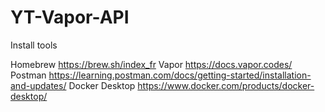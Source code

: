 # YT-Vapor-API


Install tools

Homebrew
https://brew.sh/index_fr
Vapor
https://docs.vapor.codes/
Postman
https://learning.postman.com/docs/getting-started/installation-and-updates/
Docker Desktop
https://www.docker.com/products/docker-desktop/
